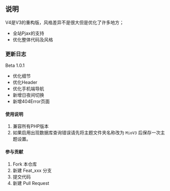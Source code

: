 ## 说明
V4是V3的重构版，风格差异不是很大但是优化了许多地方；
 - 全站Pjax的支持
 - 优化整体代码及风格

### 更新日志
Beta 1.0.1
- 优化细节
- 优化Header
- 优化手机端导航
- 新增日夜间切换
- 新增404Error页面

#### 使用说明
1. 兼容所有PHP版本
2. 如果启用出现数据库查询错误请先将主题文件夹名称改为 <code>MioV3</code> 后保存一次主题设置。

#### 参与贡献
1.  Fork 本仓库
2.  新建 Feat_xxx 分支
3.  提交代码
4.  新建 Pull Request